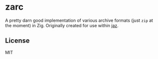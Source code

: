 # zarc

A pretty darn good implementation of various archive formats (just `zip` at the moment) in Zig. Originally created for use within [jaz](https://github.com/SuperAuguste/jaz).

## License

MIT
